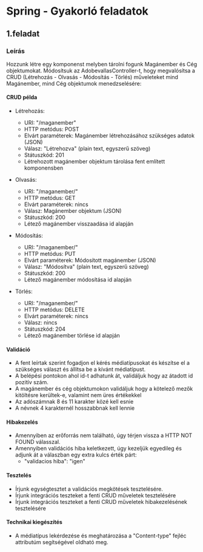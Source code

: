 # Spring - Gyakorló feladatok

## 1.feladat

### Leírás
Hozzunk létre egy komponenst melyben tárolni fogunk Magánember és Cég objektumokat. Módosítsuk az AdobevallasController-t, hogy megvalósítsa a CRUD (Létrehozás - Olvasás - Módosítás - Törlés) műveleteket mind Magánember, mind Cég objektumok menedzselésére:
#### CRUD példa
- Létrehozás: 
    - URI:   "/maganember"
    - HTTP metódus: POST
    - Elvárt paraméterek: Magánember létrehozásához szükséges adatok (JSON)
    - Válasz: "Létrehozva" (plain text, egyszerű szöveg)
    - Státuszkód: 201
    - Létrehozott magánember objektum tárolása  fent említett komponensben
    
- Olvasás: 
    - URI:   "/maganember/<id>"
    - HTTP metódus: GET
    - Elvárt paraméterek: nincs
    - Válasz: Magánember objektum (JSON)
    - Státuszkód: 200
    - Létező magánember visszaadása id alapján
    
- Módosítás: 
    - URI:   "/maganember/<id>"
    - HTTP metódus: PUT
    - Elvárt paraméterek: Módosított magánember (JSON)
    - Válasz: "Módosítva" (plain text, egyszerű szöveg)
    - Státuszkód: 200
    - Létező magánember módosítása id alapján
    
- Törlés: 
    - URI:   "/maganember/<id>"
    - HTTP metódus: DELETE
    - Elvárt paraméterek: nincs
    - Válasz: nincs
    - Státuszkód: 204
    - Létező magánember törlése id alapján
  
#### Validáció
- A fent leírtak szerint fogadjon el kérés médiatípusokat és készítse el a szükséges választ és állítsa be a kívánt médiatípust.
- A belépési pontokon ahol id-t adhatunk át, validáljuk hogy az átadott id pozitív szám.
- A magánember és cég objektumokon validáljuk hogy a kötelező mezők kitöltésre kerültek-e, valamint nem üres értékekkel 
- Az adószámnak 8 és 11 karakter közé kell esnie
- A névnek 4 karakternél hosszabbnak kell lennie
  
#### Hibakezelés
- Amennyiben az erőforrás nem található, úgy térjen vissza a HTTP NOT FOUND válasszal.
- Amennyiben validációs hiba keletkezett, úgy kezeljük egyedileg és adjunk át a válaszban egy extra kulcs érték párt:
    - "validacios hiba": "igen"

#### Tesztelés
- Írjunk egységtesztet a validációs megkötések tesztelésére.
- Írjunk integrációs teszteket a fenti CRUD műveletek tesztelésére
- Írjunk integrációs teszteket a fenti CRUD műveletek hibakezelésének tesztelésére

#### Technikai kiegészítés
- A médiatípus lekérdezése és meghatározása a "Content-type" fejléc attributúm segítségével oldható meg.